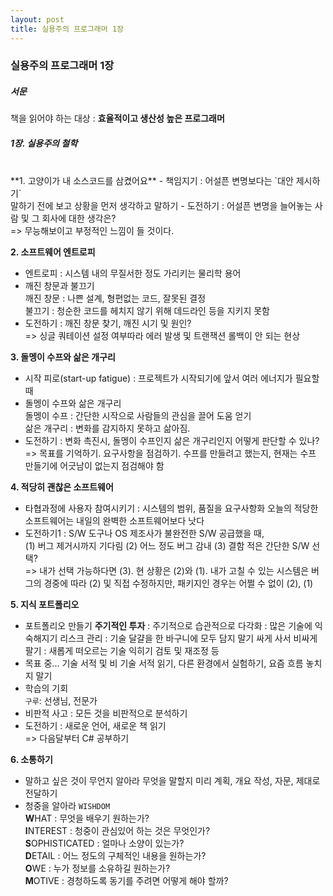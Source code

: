 ```yaml
---
layout: post
title: 실용주의 프로그래머 1장
---
```


### 실용주의 프로그래머 1장


##### 서문
책을 읽어야 하는 대상 : **효율적이고 생산성 높은 프로그래머**


##### 1장. 실용주의 철학
<br>
**1. 고양이가 내 소스코드를 삼켰어요**
- 책임지기 : 어설픈 변명보다는 `대안 제시하기`
<br>말하기 전에 보고 상황을 먼저 생각하고 말하기
- 도전하기 : 어설픈 변명을 늘어놓는 사람 및 그 회사에 대한 생각은?
    <br>=> 무능해보이고 부정적인 느낌이 들 것이다.

**2. 소프트웨어 엔트로피**
  - 엔트로피 : 시스템 내의 무질서한 정도 가리키는 물리학 용어
  - 깨진 창문과 불끄기
      <br>깨진 창문 : 나쁜 설계, 형편없는 코드, 잘못된 결정
      <br>불끄기 : 청순한 코드를 헤치지 않기 위해 데드라인 등을 지키지 못함
  - 도전하기 : 깨진 창문 찾기, 깨진 시기 및 원인?
      <br>=> 싱글 쿼테이션 설정 여부따라 에러 발생 및 트랜잭션 롤백이 안 되는 현상

**3. 돌멩이 수프와 삶은 개구리**
  - 시작 피로(start-up fatigue) : 프로젝트가 시작되기에 앞서 여러 에너지가 필요할 때
  - 돌멩이 수프와 삶은 개구리
      <br>돌멩이 수프 : 간단한 시작으로 사람들의 관심을 끌어 도움 얻기
      <br>삶은 개구리 : 변화를 감지하지 못하고 삶아짐.
  - 도전하기 : 변화 촉진시, 돌멩이 수프인지 삶은 개구리인지 어떻게 판단할 수 있나?
      <br>=> 목표를 기억하기. 요구사항을 점검하기.
      수프를 만들려고 했는지, 현재는 수프 만들기에 어긋남이 없는지 점검해야 함

**4. 적당히 괜찮은 소프트웨어**
  - 타협과정에 사용자 참여시키기 : 시스템의 범위, 품질을 요구사항화
    오늘의 적당한 소프트웨어는 내일의 완벽한 소프트웨어보다 낫다
  - 도전하기1 : S/W 도구나 OS 제조사가 불완전한 S/W 공급했을 때,
    <br>(1) 버그 제거시까지 기다림 (2) 어느 정도 버그 감내 (3) 결함 적은 간단한 S/W 선택?
    <br>=> 내가 선택 가능하다면 (3). 현 상황은 (2)와 (1).
    내가 고칠 수 있는 시스템은 버그의 경중에 따라 (2) 및 직접 수정하지만,
    패키지인 경우는 어쩔 수 없이 (2), (1)

**5. 지식 포트폴리오**
  - 포트폴리오 만들기
      <b>주기적인 투자</b> : 주기적으로 습관적으로
      다각화 : 많은 기술에 익숙해지기
      리스크 관리 : 기술 달걀을 한 바구니에 모두 담지 말기
      싸게 사서 비싸게 팔기 : 새롭게 떠오르는 기술 익히기
      검토 및 재조정 등
  - 목표 중...
     기술 서적 및 비 기술 서적 읽기, 다른 환경에서 실험하기, 요즘 흐름 놓치지 말기
  - 학습의 기회
    <br>`구루`: 선생님, 전문가
  - 비판적 사고 : 모든 것을 비판적으로 분석하기
  - 도전하기 : 새로운 언어, 새로운 책 읽기
    <br>=> 다음달부터 C# 공부하기   

**6. 소통하기**
  - 말하고 싶은 것이 무언지 알아라
      무엇을 말할지 미리 계획, 개요 작성, 자문, 제대로 전달하기
  - 청중을 알아라 `WISHDOM`<br>
      **W**HAT : 무엇을 배우기 원하는가?<br>
      **I**NTEREST : 청중이 관심있어 하는 것은 무엇인가?<br>
      **S**OPHISTICATED : 얼마나 소양이 있는가?<br>
      **D**ETAIL : 어느 정도의 구체적인 내용을 원하는가?<br>
      **O**WE : 누가 정보를 소유하길 원하는가?<br>
      **M**OTIVE : 경청하도록 동기를 주려면 어떻게 해야 할까?

      

